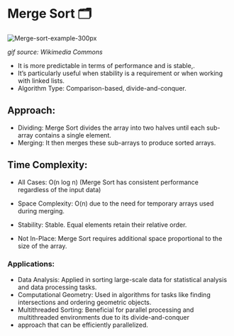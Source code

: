 # Merge Sort 🗂️

![Merge-sort-example-300px](https://github.com/user-attachments/assets/5035157a-e8a5-456a-8a73-e02b8fa315e6)

*gif source: Wikimedia Commons*

- It is more predictable in terms of performance and is stable,.
- It’s particularly useful when stability is a requirement or when working with linked lists.
- Algorithm Type: Comparison-based, divide-and-conquer.
  
## Approach:
  - Dividing: Merge Sort divides the array into two halves until each sub-array contains a single element.
  - Merging: It then merges these sub-arrays to produce sorted arrays.

## Time Complexity:

  - All Cases: O(n log n) (Merge Sort has consistent performance regardless of the input data)

- Space Complexity: O(n) due to the need for temporary arrays used during merging.
- Stability: Stable. Equal elements retain their relative order.
- Not In-Place: Merge Sort requires additional space proportional to the size of the array.

### Applications:
  - Data Analysis: Applied in sorting large-scale data for statistical analysis and data processing tasks.
  - Computational Geometry: Used in algorithms for tasks like finding intersections and ordering geometric objects.
  - Multithreaded Sorting: Beneficial for parallel processing and multithreaded environments due to its divide-and-conquer 
  - approach that can be efficiently parallelized.

